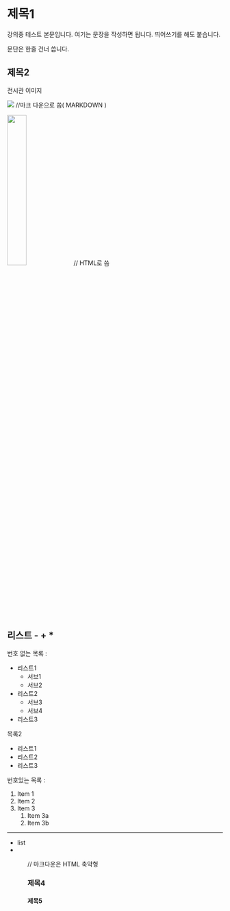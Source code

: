 # 제목1

강의중 테스트 본문입니다. 여기는 문장을 작성하면 됩니다.
띄어쓰기를 해도 붙습니다.

문단은 한줄 건너 씁니다.

## 제목2

전시관 이미지

![](https://imgnews.pstatic.net/image/001/2021/05/12/AKR20210512118200052_01_i_P4_20210512150716876.jpg?type=w647) //마크 다운으로 씀( MARKDOWN )

<img src="https://imgnews.pstatic.net/image/001/2021/05/12/AKR20210512118200052_01_i_P4_20210512150716876.jpg?type=w647"
width="30%">  // HTML로 씀



## 리스트 - + *

번호 없는 목록 :
 - 리스트1
     - 서브1
     - 서브2
 - 리스트2
     - 서브3
     - 서브4
 - 리스트3

목록2
 + 리스트1
 + 리스트2
 + 리스트3
 
번호있는 목록 :
1. Item 1
1. Item 2
1. Item 3
   1. Item 3a
   1. Item 3b

---
<ul>
 <li>list<li>
 <ul>
  
//  마크다운은 HTML 축약형

### 제목4

#### 제목5
 
